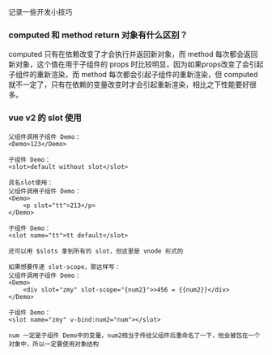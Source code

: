 记录一些开发小技巧

### computed 和 method return 对象有什么区别？

computed 只有在依赖改变了才会执行并返回新对象，而 method 每次都会返回新对象，这个值在用于子组件的 props 时比较明显，因为如果props改变了会引起子组件的重新渲染，而 method 每次都会引起子组件的重新渲染，但 computed 就不一定了，只有在依赖的变量改变时才会引起重新渲染，相比之下性能要好很多。

### vue v2 的 slot 使用

```
父组件调用子组件 Demo：
<Demo>123</Demo>

子组件 Demo：
<slot>default without slot</slot>

具名slot使用：
父组件调用子组件 Demo：
<Demo>
	<p slot="tt">213</p>
</Demo>

子组件 Demo：
<slot name="tt">tt default</slot>

还可以用 $slots 拿到所有的 slot，但这里是 vnode 形式的

如果想要传递 slot-scope，那这样写：
父组件调用子组件 Demo：
<Demo>
	<div slot="zmy" slot-scope="{num2}">>456 = {{num2}}</div>
</Demo>

子组件 Demo：
<slot name="zmy" v-bind:num2="num"></slot>

num 一定是子组件 Demo中的变量，num2相当于传给父组件后重命名了一下，他会被包在一个对象中，所以一定要使用对象结构
```



